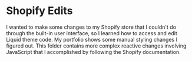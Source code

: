 
# Shopify Edits
I wanted to make some changes to my Shopify store that I couldn't do through the built-in user interface, so I learned how to access and edit Liquid theme code. My portfolio shows some manual styling changes I figured out. This folder contains more complex reactive changes involving JavaScript that I accomplished by following the Shopify documentation.
